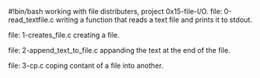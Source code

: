 #!bin/bash
working with file distributers, project 0x15-file-I/O.
file: 0-read_textfile.c
writing a function that reads a text file and prints it to stdout.

file: 1-creates_file.c
creating a file.

file: 2-append_text_to_file.c
appanding the text at the end of the file.

file: 3-cp.c
coping contant of a file into another.

